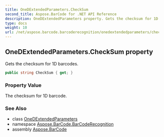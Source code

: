 ```yaml
---
title: OneDExtendedParameters.CheckSum
second_title: Aspose.BarCode for .NET API Reference
description: OneDExtendedParameters property. Gets the checksum for 1D barcodes
type: docs
weight: 10
url: /net/aspose.barcode.barcoderecognition/onedextendedparameters/checksum/
---
```

## OneDExtendedParameters.CheckSum property

Gets the checksum for 1D barcodes.

```csharp
public string CheckSum { get; }
```

### Property Value

The checksum for 1D barcode.

### See Also

* class [OneDExtendedParameters](../)
* namespace [Aspose.BarCode.BarCodeRecognition](../../onedextendedparameters/)
* assembly [Aspose.BarCode](../../../)


